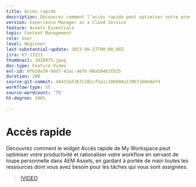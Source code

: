 ```yaml
---
title: Accès rapide
description: Découvrez comment l’accès rapide peut optimiser votre productivité et rationaliser votre workflow en servant de loupe personnelle dans AEM Assets, en gardant à portée de main toutes les ressources dont vous avez besoin pour vos tâches assignées.
version: Experience Manager as a Cloud Service
feature: Assets Essentials
topic: Content Management
role: User
level: Beginner
last-substantial-update: 2023-06-27T00:00:00Z
jira: KT-13223
thumbnail: 3420975.jpeg
doc-type: Feature Video
exl-id: 0f62da34-b6d7-42ac-a6f6-08a50483fb25
duration: 200
source-git-commit: 48433a5367c281cf5a1c106b08a1306f1b0e8ef4
workflow-type: ht
source-wordcount: '75'
ht-degree: 100%

---
```


# Accès rapide

Découvrez comment le widget Accès rapide de My Workspace peut optimiser votre productivité et rationaliser votre workflow en servant de loupe personnelle dans AEM Assets, en gardant à portée de main toutes les ressources dont vous avez besoin pour les tâches qui vous sont assignées.

>[!VIDEO](https://video.tv.adobe.com/v/3420975/?learn=on)

